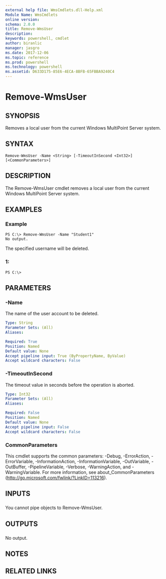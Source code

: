 ```yaml
---
external help file: WmsCmdlets.dll-Help.xml
Module Name: WmsCmdlets
online version: 
schema: 2.0.0
title: Remove-WmsUser
description: 
keywords: powershell, cmdlet
author: biranlic
manager: jasgro
ms.date: 2017-12-06
ms.topic: reference
ms.prod: powershell
ms.technology: powershell
ms.assetid: D633D175-85E6-4ECA-8BFB-65FBBA9240C4
---
```


# Remove-WmsUser

## SYNOPSIS
Removes a local user from the current Windows MultiPoint Server system.

## SYNTAX

```
Remove-WmsUser -Name <String> [-TimeoutInSecond <Int32>] [<CommonParameters>]
```

## DESCRIPTION
The Remove-WmsUser cmdlet removes a local user from the current Windows MultiPoint Server system.

## EXAMPLES

### Example
```
PS C:\> Remove-WmsUser -Name "Student1"
No output.
```

The specified username will be deleted.

### 1:
```
PS C:\>
```

## PARAMETERS

### -Name
The name of the user account to be deleted.

```yaml
Type: String
Parameter Sets: (All)
Aliases: 

Required: True
Position: Named
Default value: None
Accept pipeline input: True (ByPropertyName, ByValue)
Accept wildcard characters: False
```

### -TimeoutInSecond
The timeout value in seconds before the operation is aborted.

```yaml
Type: Int32
Parameter Sets: (All)
Aliases: 

Required: False
Position: Named
Default value: None
Accept pipeline input: False
Accept wildcard characters: False
```

### CommonParameters
This cmdlet supports the common parameters: -Debug, -ErrorAction, -ErrorVariable, -InformationAction, -InformationVariable, -OutVariable, -OutBuffer, -PipelineVariable, -Verbose, -WarningAction, and -WarningVariable. For more information, see about_CommonParameters (http://go.microsoft.com/fwlink/?LinkID=113216).

## INPUTS

###  
You cannot pipe objects to Remove-WmsUser.

## OUTPUTS

###  
No output.

## NOTES

## RELATED LINKS

